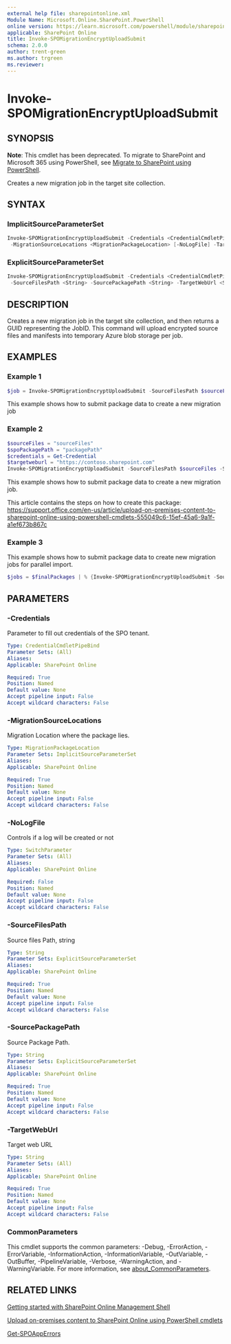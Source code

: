 ```yaml
---
external help file: sharepointonline.xml
Module Name: Microsoft.Online.SharePoint.PowerShell
online version: https://learn.microsoft.com/powershell/module/sharepoint-online/invoke-spomigrationencryptuploadsubmit
applicable: SharePoint Online
title: Invoke-SPOMigrationEncryptUploadSubmit
schema: 2.0.0
author: trent-green
ms.author: trgreen
ms.reviewer:
---
```


# Invoke-SPOMigrationEncryptUploadSubmit

## SYNOPSIS

**Note**: This cmdlet has been deprecated. To migrate to SharePoint and Microsoft 365 using PowerShell, see [Migrate to SharePoint using PowerShell](https://learn.microsoft.com/sharepointmigration/overview-spmt-ps-cmdlets).

Creates a new migration job in the target site collection.

## SYNTAX

### ImplicitSourceParameterSet

```powershell
Invoke-SPOMigrationEncryptUploadSubmit -Credentials <CredentialCmdletPipeBind>
 -MigrationSourceLocations <MigrationPackageLocation> [-NoLogFile] -TargetWebUrl <String> [<CommonParameters>]
```

### ExplicitSourceParameterSet

```powershell
Invoke-SPOMigrationEncryptUploadSubmit -Credentials <CredentialCmdletPipeBind> [-NoLogFile]
 -SourceFilesPath <String> -SourcePackagePath <String> -TargetWebUrl <String> [<CommonParameters>]
```

## DESCRIPTION

Creates a new migration job in the target site collection, and then returns a GUID representing the JobID. This command will upload encrypted source files and manifests into temporary Azure blob storage per job.

## EXAMPLES

### Example 1

```powershell
$job = Invoke-SPOMigrationEncryptUploadSubmit -SourceFilesPath $sourceFiles -SourcePackagePath $spoPackagePath -Credentials $cred -TargetWebUrl $targetWebUrl
```

This example shows how to submit package data to create a new migration job

### Example 2

```Powershell
$sourceFiles = "sourceFiles"
$spoPackagePath = "packagePath"
$credentials = Get-Credential
$targetweburl = "https://contoso.sharepoint.com"
Invoke-SPOMigrationEncryptUploadSubmit -SourceFilesPath $sourceFiles -SourcePackagePath $spoPackagePath -Credentials $credentials -TargetWebUrl $targetweburl
```

This example shows how to submit package data to create a new migration job.

This article contains the steps on how to create this package: <https://support.office.com/en-us/article/upload-on-premises-content-to-sharepoint-online-using-powershell-cmdlets-555049c6-15ef-45a6-9a1f-a1ef673b867c>

### Example 3

This example shows how to submit package data to create new migration jobs for parallel import.

```Powershell
$jobs = $finalPackages | % {Invoke-SPOMigrationEncryptUploadSubmit -SourceFilesPath $_.FilesDirectory.FullName -SourcePackagePath $_.PackageDirectory.FullName -Credentials $cred -TargetWebUrl $targetWeb}
```

## PARAMETERS

### -Credentials

Parameter to fill out credentials of the SPO tenant.

```yaml
Type: CredentialCmdletPipeBind
Parameter Sets: (All)
Aliases:
Applicable: SharePoint Online

Required: True
Position: Named
Default value: None
Accept pipeline input: False
Accept wildcard characters: False
```

### -MigrationSourceLocations

Migration Location where the package lies.

```yaml
Type: MigrationPackageLocation
Parameter Sets: ImplicitSourceParameterSet
Aliases:
Applicable: SharePoint Online

Required: True
Position: Named
Default value: None
Accept pipeline input: False
Accept wildcard characters: False
```

### -NoLogFile

Controls if a log will be created or not

```yaml
Type: SwitchParameter
Parameter Sets: (All)
Aliases:
Applicable: SharePoint Online

Required: False
Position: Named
Default value: None
Accept pipeline input: False
Accept wildcard characters: False
```

### -SourceFilesPath

Source files Path, string

```yaml
Type: String
Parameter Sets: ExplicitSourceParameterSet
Aliases:
Applicable: SharePoint Online

Required: True
Position: Named
Default value: None
Accept pipeline input: False
Accept wildcard characters: False
```

### -SourcePackagePath

Source Package Path.

```yaml
Type: String
Parameter Sets: ExplicitSourceParameterSet
Aliases:
Applicable: SharePoint Online

Required: True
Position: Named
Default value: None
Accept pipeline input: False
Accept wildcard characters: False
```

### -TargetWebUrl

Target web URL

```yaml
Type: String
Parameter Sets: (All)
Aliases:
Applicable: SharePoint Online

Required: True
Position: Named
Default value: None
Accept pipeline input: False
Accept wildcard characters: False
```

### CommonParameters

This cmdlet supports the common parameters: -Debug, -ErrorAction, -ErrorVariable, -InformationAction, -InformationVariable, -OutVariable, -OutBuffer, -PipelineVariable, -Verbose, -WarningAction, and -WarningVariable. For more information, see [about_CommonParameters](https://go.microsoft.com/fwlink/?LinkID=113216).

## RELATED LINKS

[Getting started with SharePoint Online Management Shell](https://learn.microsoft.com/powershell/sharepoint/sharepoint-online/connect-sharepoint-online?view=sharepoint-ps)

[Upload on-premises content to SharePoint Online using PowerShell cmdlets](https://support.office.com/en-us/article/upload-on-premises-content-to-sharepoint-online-using-powershell-cmdlets-555049c6-15ef-45a6-9a1f-a1ef673b867c)

[Get-SPOAppErrors](Get-SPOAppErrors.md)
